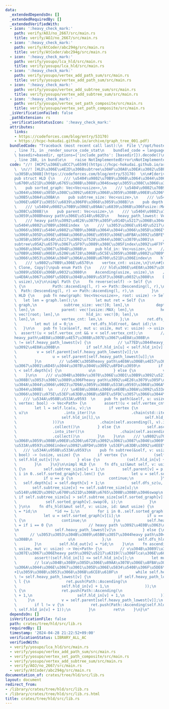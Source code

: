```yaml
---
data:
  _extendedDependsOn: []
  _extendedRequiredBy: []
  _extendedVerifiedWith:
  - icon: ':heavy_check_mark:'
    path: verify/AOJ/no_2667/src/main.rs
    title: verify/AOJ/no_2667/src/main.rs
  - icon: ':heavy_check_mark:'
    path: verify/AtCoder/abc294g/src/main.rs
    title: verify/AtCoder/abc294g/src/main.rs
  - icon: ':heavy_check_mark:'
    path: verify/yosupo/lca_hld/src/main.rs
    title: verify/yosupo/lca_hld/src/main.rs
  - icon: ':heavy_check_mark:'
    path: verify/yosupo/vertex_add_path_sum/src/main.rs
    title: verify/yosupo/vertex_add_path_sum/src/main.rs
  - icon: ':heavy_check_mark:'
    path: verify/yosupo/vertex_add_subtree_sum/src/main.rs
    title: verify/yosupo/vertex_add_subtree_sum/src/main.rs
  - icon: ':heavy_check_mark:'
    path: verify/yosupo/vertex_set_path_composite/src/main.rs
    title: verify/yosupo/vertex_set_path_composite/src/main.rs
  _isVerificationFailed: false
  _pathExtension: rs
  _verificationStatusIcon: ':heavy_check_mark:'
  attributes:
    links:
    - https://codeforces.com/blog/entry/53170)
    - https://hcpc-hokudai.github.io/archive/graph_tree_001.pdf)
  bundledCode: "Traceback (most recent call last):\n  File \"/opt/hostedtoolcache/Python/3.10.14/x64/lib/python3.10/site-packages/onlinejudge_verify/documentation/build.py\"\
    , line 71, in _render_source_code_stat\n    bundled_code = language.bundle(stat.path,\
    \ basedir=basedir, options={'include_paths': [basedir]}).decode()\n  File \"/opt/hostedtoolcache/Python/3.10.14/x64/lib/python3.10/site-packages/onlinejudge_verify/languages/rust.py\"\
    , line 288, in bundle\n    raise NotImplementedError\nNotImplementedError\n"
  code: "//! [HCPC\u306E\u8CC7\u6599](https://hcpc-hokudai.github.io/archive/graph_tree_001.pdf)\
    \  \n//! [HLD\u306E\u4E2D\u306Bsubtree\u30AF\u30A8\u30EA\u3082\u5BFE\u5FDC\u3055\
    \u305B\u308B](https://codeforces.com/blog/entry/53170)  \n\n#[derive(Debug)]\n\
    pub struct HLD {\n    /// \u5404\u9802\u70B9\u306B\u3064\u3044\u3066\u3001heavypath(descending)\u304C\
    \u6700\u521D\u306B\u6765\u308B\u3088\u3046swap\u3055\u308C\u3066\u3044\u308B\n\
    \    pub sorted_graph: Vec<Vec<usize>>,\n    /// \u5404\u9802\u70B9\u306B\u3064\
    \u3044\u3066\u305D\u308C\u3092\u6839\u3068\u3059\u308B\u90E8\u5206\u6728\u306E\
    \u30B5\u30A4\u30BA\n    pub subtree_size: Vec<usize>,\n    /// \u5404\u9802\u70B9\
    \u306E\u6DF1\u3055(\u6839\u306F0\u3068\u3059\u308B)\n    pub depth: Vec<usize>,\n\
    \    /// \u5404\u9802\u70B9\u306E\u89AA(\u6839\u306B\u306Fusize::MAX\u3092\u5165\
    \u308C\u308B)\n    pub parent: Vec<usize>,\n    /// \u5404\u9802\u70B9\u306E\u5C5E\
    \u3059\u308Bheavy path\u306E\u5148\u982D\n    heavy_path_lowest: Vec<usize>,\n\
    \    /// heavy path\u3092\u4E26\u3079\u305F\u914D\u5217\u306B\u304A\u3051\u308B\
    \u5404\u9802\u70B9\u306Eindex  \n    /// \u3053\u306E\u914D\u5217\u306B\u304A\u3044\
    \u3066\u3001\u5404\u9802\u70B9\u306B\u3064\u3044\u3066\u305D\u306E\u9802\u70B9\
    \u3068\u305D\u306E\u89AA\u3068\u306E\u9593\u306E\u8FBA\u3092\u5BFE\u5FDC\u3055\
    \u305B\u305F\u914D\u5217\u3092\u7528\u3044\u308C\u3070\u3001\n    /// path\u3084\
    subtree\u95A2\u6570\u3067\u5F97\u3089\u308C\u305Findex\u3092\u4F7F\u3046\u3053\
    \u3068\u304C\u3067\u304D\u308B\n    pub hld_in: Vec<usize>,\n    /// \u5404\u9802\
    \u70B9\u306E\u90E8\u5206\u6728\u306B\u5C5E\u3059\u308B\u9802\u70B9\u304C\u51FA\
    \u3066\u3053\u306A\u304F\u306A\u308B\u6700\u521D\u306Eindex\n    hld_out: Vec<usize>,\n\
    \    /// \u9802\u70B9\u306E\u6570\n    vertex_cnt: usize,\n}\n\n#[derive(Debug,\
    \ Clone, Copy)]\npub enum Path {\n    /// hld\u306E\u4E0A\u3067\u306F\u53F3\u304B\
    \u3089\u5DE6\u306B\u9032\u3080\n    Ascending(usize, usize),\n    /// hld\u306E\
    \u4E0A\u3067\u306F\u5DE6\u304B\u3089\u53F3\u306B\u9032\u3080\n    Descending(usize,\
    \ usize),\n}\n\nimpl Path {\n    fn reverse(self) -> Self {\n        match self\
    \ {\n            Path::Ascending(l, r) => Path::Descending(l, r),\n          \
    \  Path::Descending(l, r) => Path::Ascending(l, r),\n        }\n    }\n}\n\nimpl\
    \ HLD {\n    pub fn new(graph: Vec<Vec<usize>>, root: usize) -> Self {\n     \
    \   let len = graph.len();\n        let mut ret = Self {\n            sorted_graph:\
    \ graph,\n            subtree_size: vec![0; len],\n            depth: vec![0;\
    \ len],\n            parent: vec![usize::MAX; len],\n            heavy_path_lowest:\
    \ vec![root; len],\n            hld_in: vec![0; len],\n            hld_out: vec![0;\
    \ len],\n            vertex_cnt: len,\n        };\n        ret.dfs_sz(root, usize::MAX);\n\
    \        let mut id = 0;\n        ret.dfs_hld(root, &mut id);\n        ret\n \
    \   }\n\n    pub fn lca(&self, mut u: usize, mut v: usize) -> usize {\n      \
    \  assert!(u < self.vertex_cnt && v < self.vertex_cnt);\n        // \u540C\u3058\
    heavy_path\u4E0A\u306B\u4E57\u308B\u307E\u3067\u4E0A\u308B\n        while self.heavy_path_lowest[u]\
    \ != self.heavy_path_lowest[v] {\n            // \u77ED\u3044heavy_path\u306E\u65B9\
    \u3092\u4E0A\u308B\n            if self.hld_in[u] < self.hld_in[v] {\n       \
    \         v = self.parent[self.heavy_path_lowest[v]];\n            } else {\n\
    \                u = self.parent[self.heavy_path_lowest[u]];\n            }\n\
    \        }\n        // \u540C\u3058heavy_path\u4E0A\u306B\u4E57\u3063\u305F\u306E\
    \u3067\u3001\u6D45\u3044\u307B\u3046\u3092\u8FD4\u3059\n        if self.depth[u]\
    \ < self.depth[v] {\n            u\n        } else {\n            v\n        }\n\
    \    }\n\n    /// u\u304B\u3089v\u3078\u306E\u30D1\u30B9\u3092\u5217\u6319\u3059\
    \u308B(\u3053\u308C\u3089\u306Fheavy path\u3092\u4E26\u3079\u305F\u914D\u5217\u306B\
    \u304A\u3044\u3066\u9023\u7D9A\u3059\u308B\u533A\u9593\u3068\u306A\u3063\u3066\
    \u3044\u308B)  \n    /// \u4E0A\u308A\u3068\u4E0B\u308A\u3092\u533A\u5225\u3057\
    \u3066\u3001\u975E\u53EF\u63DB\u306B\u5BFE\u5FDC\u3057\u3066\u3044\u308B  \n \
    \   /// \u534A\u958B\u533A\u9593  \n    pub fn path(&self, u: usize, v: usize,\
    \ vertex: bool) -> Vec<Path> {\n        assert!(u < self.vertex_cnt && v < self.vertex_cnt);\n\
    \        let l = self.lca(u, v);\n        if vertex {\n            self.ascending(l,\
    \ u)\n                .into_iter()\n                .chain(std::iter::once(Path::Descending(\n\
    \                    self.hld_in[l],\n                    self.hld_in[l] + 1,\n\
    \                )))\n                .chain(self.ascending(l, v).into_iter().map(Path::reverse).rev())\n\
    \                .collect()\n        } else {\n            self.ascending(l, u)\n\
    \                .into_iter()\n                .chain(self.ascending(l, v).into_iter().map(Path::reverse).rev())\n\
    \                .collect()\n        }\n    }\n\n    /// \u9802\u70B9v\u3092\u6839\
    \u3068\u3059\u308B\u90E8\u5206\u6728\u3092\u3061\u3087\u3046\u3069\u542B\u3080\
    \u533A\u9593\u306Eindex\u3092\u8FD4\u3059 \u53EF\u63DB\u3092\u4EEE\u5B9A  \n \
    \   /// \u534A\u958B\u533A\u9593\n    pub fn subtree(&self, v: usize, vertex:\
    \ bool) -> (usize, usize) {\n        if vertex {\n            (self.hld_in[v],\
    \ self.hld_out[v])\n        } else {\n            (self.hld_in[v] + 1, self.hld_out[v])\n\
    \        }\n    }\n}\n\nimpl HLD {\n    fn dfs_sz(&mut self, v: usize, p: usize)\
    \ {\n        self.subtree_size[v] = 1;\n        self.parent[v] = p;\n        for\
    \ i in 0..self.sorted_graph[v].len() {\n            let u = self.sorted_graph[v][i];\n\
    \            if u == p {\n                continue;\n            }\n         \
    \   self.depth[u] = self.depth[v] + 1;\n            self.dfs_sz(u, v);\n     \
    \       self.subtree_size[v] += self.subtree_size[u];\n            // heavy path\u306E\
    \u5148\u982D\u3092\u6700\u521D\u306B\u6765\u308B\u3088\u3046swap\n           \
    \ if self.subtree_size[u] > self.subtree_size[self.sorted_graph[v][0]] {\n   \
    \             self.sorted_graph[v].swap(0, i);\n            }\n        }\n   \
    \ }\n\n    fn dfs_hld(&mut self, v: usize, id: &mut usize) {\n        self.hld_in[v]\
    \ = *id;\n        *id += 1;\n        for i in 0..self.sorted_graph[v].len() {\n\
    \            let u = self.sorted_graph[v][i];\n            if u == self.parent[v]\
    \ {\n                continue;\n            }\n            self.heavy_path_lowest[u]\
    \ = if i == 0 {\n                // heavy path \u3092\u4E0B\u3063\u3066\u3044\u308B\
    \n                self.heavy_path_lowest[v]\n            } else {\n          \
    \      // \u3053\u3053\u304B\u3089\u65B0\u3057\u3044heavy path\u304C\u59CB\u307E\
    \u308B\n                u\n            };\n            self.dfs_hld(u, id);\n\
    \        }\n        self.hld_out[v] = *id;\n    }\n\n    fn ascending(&self, l:\
    \ usize, mut v: usize) -> Vec<Path> {\n        // v\u304B\u3089l\u3078\u4E0A\u308B\
    \u307E\u3067\u306Eheavy path\u3092\u5217\u6319(l\u306Flca\u306E\u60F3\u5B9A)\n\
    \        assert!(self.hld_in[l] <= self.hld_in[v]);\n        let mut ret = vec![];\n\
    \        // lca\u304B\u3089\u305D\u306E\u89AA\u3078\u306E\u8FBA\u306F\u542B\u307E\
    \u306A\u3044\u306E\u3067\u3001\u305D\u306E\u5834\u5408\u306F\u5DE6\u8FBA\u3092\
    +1\u3059\u308B\u3053\u3068\u306B\u6CE8\u610F\n        while self.heavy_path_lowest[l]\
    \ != self.heavy_path_lowest[v] {\n            if self.heavy_path_lowest[v] !=\
    \ l {\n                ret.push(Path::Ascending(\n                    self.hld_in[self.heavy_path_lowest[v]],\n\
    \                    self.hld_in[v] + 1,\n                ));\n            } else\
    \ {\n                ret.push(Path::Ascending(\n                    self.hld_in[self.heavy_path_lowest[v]]\
    \ + 1,\n                    self.hld_in[v] + 1,\n                ));\n       \
    \     }\n            v = self.parent[self.heavy_path_lowest[v]];\n        }\n\
    \        if l != v {\n            ret.push(Path::Ascending(self.hld_in[l] + 1,\
    \ self.hld_in[v] + 1));\n        }\n        ret\n    }\n}\n"
  dependsOn: []
  isVerificationFile: false
  path: crates/tree/hld/src/lib.rs
  requiredBy: []
  timestamp: '2024-04-28 21:22:52+09:00'
  verificationStatus: LIBRARY_ALL_AC
  verifiedWith:
  - verify/yosupo/lca_hld/src/main.rs
  - verify/yosupo/vertex_add_path_sum/src/main.rs
  - verify/yosupo/vertex_set_path_composite/src/main.rs
  - verify/yosupo/vertex_add_subtree_sum/src/main.rs
  - verify/AOJ/no_2667/src/main.rs
  - verify/AtCoder/abc294g/src/main.rs
documentation_of: crates/tree/hld/src/lib.rs
layout: document
redirect_from:
- /library/crates/tree/hld/src/lib.rs
- /library/crates/tree/hld/src/lib.rs.html
title: crates/tree/hld/src/lib.rs
---
```

